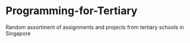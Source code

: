 # Programming-for-Tertiary
Random assortment of assignments and projects from tertiary schools in Singapore